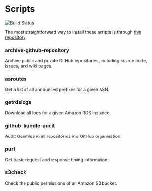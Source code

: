 # Scripts

[![Build Status](https://travis-ci.org/koenrh/shell-scripts.svg?branch=master)](https://travis-ci.org/koenrh/shell-scripts)

The most straightforward way to install these scripts is through [this repository](https://github.com/koenrh/homebrew-scripts).

### archive-github-repository

Archive public and private GitHub repositories, including source code, issues,
and wiki pages.

### asroutes

Get a list of all announced prefixes for a given ASN.

### getrdslogs

Download all logs for a given Amazon RDS instance.

### github-bundle-audit

Audit Gemfiles in all repositories in a GitHub organisation.

### purl

Get basic request and response timing information.

### s3check

Check the public permissions of an Amazon S3 bucket.
